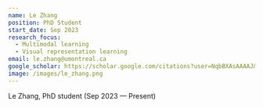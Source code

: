 ```yaml
---
name: Le Zhang
position: PhD Student
start_date: Sep 2023
research_focus: 
  - Multimodal learning
  - Visual representation learning
email: le.zhang@umontreal.ca    
google_scholar: https://scholar.google.com/citations?user=NqbBXAsAAAAJ&hl=en
image: /images/le_zhang.png
---
```


Le Zhang, PhD student (Sep 2023 — Present)